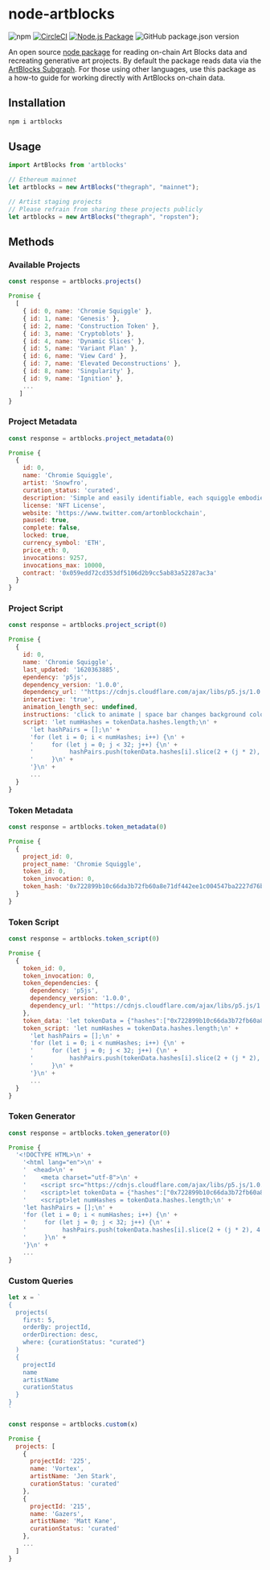 # node-artblocks

![npm](https://img.shields.io/npm/v/artblocks)
[![CircleCI](https://circleci.com/gh/ArtBlocks/node-artblocks/tree/main.svg?style=svg)](https://circleci.com/gh/ArtBlocks/node-artblocks/tree/main)
[![Node.js Package](https://github.com/ArtBlocks/node-artblocks/actions/workflows/npm-publish.yml/badge.svg)](https://github.com/ArtBlocks/node-artblocks/actions/workflows/npm-publish.yml)
![GitHub package.json version](https://img.shields.io/github/package-json/v/artblocks/node-artblocks?color=blue&label=development)

An open source [node package](https://www.npmjs.com/package/artblocks) for reading on-chain Art Blocks data and recreating generative art projects. By default the package reads data via the [ArtBlocks Subgraph](https://thegraph.com/explorer/subgraph/artblocks/art-blocks). For those using other languages, use this package as a how-to guide for working directly with ArtBlocks on-chain data.

## Installation

```bash
npm i artblocks
```

## Usage

```javascript
import ArtBlocks from 'artblocks'

// Ethereum mainnet
let artblocks = new ArtBlocks("thegraph", "mainnet");

// Artist staging projects
// Please refrain from sharing these projects publicly
let artblocks = new ArtBlocks("thegraph", "ropsten");
```

## Methods

### Available Projects

```javascript
const response = artblocks.projects()
```

```javascript
Promise {
  [
    { id: 0, name: 'Chromie Squiggle' },
    { id: 1, name: 'Genesis' },
    { id: 2, name: 'Construction Token' },
    { id: 3, name: 'Cryptoblots' },
    { id: 4, name: 'Dynamic Slices' },
    { id: 5, name: 'Variant Plan' },
    { id: 6, name: 'View Card' },
    { id: 7, name: 'Elevated Deconstructions' },
    { id: 8, name: 'Singularity' },
    { id: 9, name: 'Ignition' },
    ...
   ]
}
```

### Project Metadata

```javascript
const response = artblocks.project_metadata(0)
```

```javascript
Promise {
  {
    id: 0,
    name: 'Chromie Squiggle',
    artist: 'Snowfro',
    curation_status: 'curated',
    description: 'Simple and easily identifiable, each squiggle embodies the soul of the Art Blocks platform. Consider each my personal signature as an artist, developer, and tinkerer. Public minting of the Chromie Squiggle is permanently paused. They are now reserved for manual distribution to collectors and community members over a longer period of time. Please visit OpenSea to explore Squiggles available on the secondary market.',
    license: 'NFT License',
    website: 'https://www.twitter.com/artonblockchain',
    paused: true,
    complete: false,
    locked: true,
    currency_symbol: 'ETH',
    price_eth: 0,
    invocations: 9257,
    invocations_max: 10000,
    contract: '0x059edd72cd353df5106d2b9cc5ab83a52287ac3a'
  }
}
```

### Project Script

```javascript
const response = artblocks.project_script(0)
```

```javascript
Promise {
  {
    id: 0,
    name: 'Chromie Squiggle',
    last_updated: '1620363885',
    ependency: 'p5js',
    dependency_version: '1.0.0',
    dependency_url: '"https://cdnjs.cloudflare.com/ajax/libs/p5.js/1.0.0/p5.min.js"',
    interactive: 'true',
    animation_length_sec: undefined,
    instructions: 'click to animate | space bar changes background color',
    script: 'let numHashes = tokenData.hashes.length;\n' +
      'let hashPairs = [];\n' +
      'for (let i = 0; i < numHashes; i++) {\n' +
      '     for (let j = 0; j < 32; j++) {\n' +
      '          hashPairs.push(tokenData.hashes[i].slice(2 + (j * 2), 4 + (j * 2)));\n' +
      '     }\n' +
      '}\n' +
      ...
  }
}
```

### Token Metadata

```javascript
const response = artblocks.token_metadata(0)
```

```javascript
Promise {
  {
    project_id: 0,
    project_name: 'Chromie Squiggle',
    token_id: 0,
    token_invocation: 0,
    token_hash: '0x722899b10c66da3b72fb60a8e71df442ee1c004547ba2227d76bed357469b4ea'
  }
}
```

### Token Script

```javascript
const response = artblocks.token_script(0)
```

```javascript
Promise {
  {
    token_id: 0,
    token_invocation: 0,
    token_dependencies: {
      dependency: 'p5js',
      dependency_version: '1.0.0',
      dependency_url: '"https://cdnjs.cloudflare.com/ajax/libs/p5.js/1.0.0/p5.min.js"'
    },
    token_data: 'let tokenData = {"hashes":["0x722899b10c66da3b72fb60a8e71df442ee1c004547ba2227d76bed357469b4ea"], "tokenId":"0"}',
    token_script: 'let numHashes = tokenData.hashes.length;\n' +
      'let hashPairs = [];\n' +
      'for (let i = 0; i < numHashes; i++) {\n' +
      '     for (let j = 0; j < 32; j++) {\n' +
      '          hashPairs.push(tokenData.hashes[i].slice(2 + (j * 2), 4 + (j * 2)));\n' +
      '     }\n' +
      '}\n' +
      ...
  }
}
```

### Token Generator

```javascript
const response = artblocks.token_generator(0)
```

```javascript
Promise {
  '<!DOCTYPE HTML>\n' +
    '<html lang="en">\n' +
    '  <head>\n' +
    '    <meta charset="utf-8">\n' +
    '    <script src="https://cdnjs.cloudflare.com/ajax/libs/p5.js/1.0.0/p5.min.js"></script>\n' +
    '    <script>let tokenData = {"hashes":["0x722899b10c66da3b72fb60a8e71df442ee1c004547ba2227d76bed357469b4ea"], "tokenId":"0"}</script>\n' +
    '    <script>let numHashes = tokenData.hashes.length;\n' +
    'let hashPairs = [];\n' +
    'for (let i = 0; i < numHashes; i++) {\n' +
    '     for (let j = 0; j < 32; j++) {\n' +
    '          hashPairs.push(tokenData.hashes[i].slice(2 + (j * 2), 4 + (j * 2)));\n' +
    '     }\n' +
    '}\n' +
    ...
}
```

### Custom Queries

```javascript
let x = `
{
  projects(
    first: 5,
    orderBy: projectId, 
    orderDirection: desc, 
    where: {curationStatus: "curated"}
  ) 
  {         
    projectId
    name
    artistName
    curationStatus
  }
}
`
```

```javascript
const response = artblocks.custom(x)
```

```javascript
Promise {
  projects: [
    {
      projectId: '225',
      name: 'Vortex',
      artistName: 'Jen Stark',
      curationStatus: 'curated'
    },
    {
      projectId: '215',
      name: 'Gazers',
      artistName: 'Matt Kane',
      curationStatus: 'curated'
    },
    ...
  ]
}
```